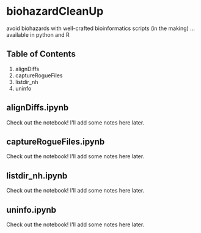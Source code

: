 # biohazardCleanUp
avoid biohazards with well-crafted bioinformatics scripts (in the making) ... available in python and R

## Table of Contents
1. alignDiffs
2. captureRogueFiles
3. listdir_nh
4. uninfo

## alignDiffs.ipynb
Check out the notebook! I'll add some notes here later.

## captureRogueFiles.ipynb
Check out the notebook! I'll add some notes here later.

## listdir_nh.ipynb
Check out the notebook! I'll add some notes here later.

## uninfo.ipynb
Check out the notebook! I'll add some notes here later.
